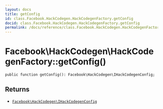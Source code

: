 ```yaml
---
layout: docs
title: getConfig
id: class.Facebook.HackCodegen.HackCodegenFactory.getConfig
docid: class.Facebook.HackCodegen.HackCodegenFactory.getConfig
permalink: /docs/reference/class.Facebook.HackCodegen.HackCodegenFactory.getConfig/
---
```

# Facebook\\HackCodegen\\HackCodegenFactory::getConfig()




``` Hack
public function getConfig(): Facebook\HackCodegen\IHackCodegenConfig;
```




## Returns




* [` Facebook\HackCodegen\IHackCodegenConfig `](<interface.Facebook.HackCodegen.IHackCodegenConfig.md>)